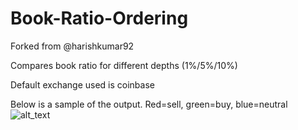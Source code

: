 # Book-Ratio-Ordering

Forked from @harishkumar92

Compares book ratio for different depths (1%/5%/10%)

Default exchange used is coinbase

Below is a sample of the output. Red=sell, green=buy, blue=neutral
![alt_text](https://github.com/harishkumar92/Book-Ratio-Ordering/blob/master/sample.png?raw=true)
